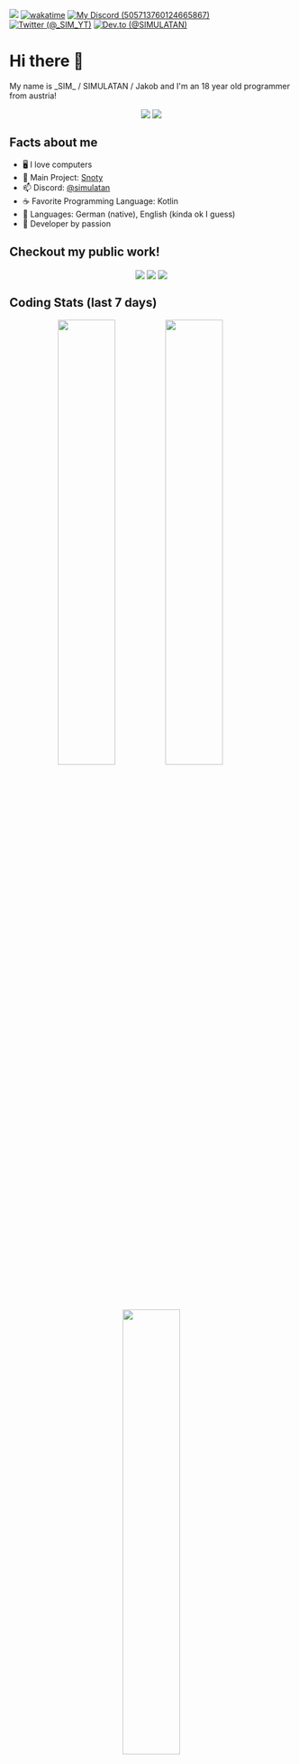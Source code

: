 ![ ](https://komarev.com/ghpvc/?username=SIMULATAN&color=blueviolet)
[![wakatime](https://wakatime.com/badge/user/b632327b-9fb6-469b-8356-bd7b7671e887.svg)](https://wakatime.com/@b632327b-9fb6-469b-8356-bd7b7671e887)
[![My Discord (505713760124665867)](https://img.shields.io/badge/My-Discord-%235865F2.svg)](https://discord.com/users/505713760124665867)
[![Twitter (@\_SIM_YT)](https://img.shields.io/twitter/follow/_sim_yt?logo=twitter&style=flat&color=%231DA1F2)](https://twitter.com/_sim_yt)
[![Dev.to (@SIMULATAN)](https://img.shields.io/badge/dev.to-0A0A0A?style=flat&logo=devdotto&logoColor=white)](https://dev.to/simulatan)

# Hi there 👋
My name is \_SIM\_ / SIMULATAN / Jakob and I'm an 18 year old programmer from austria!

<p align="center">
  <img align="center" src="https://github-readme-stats.vercel.app/api/top-langs?username=SIMULATAN&show_icons=true&theme=dracula&locale=en&layout=compact"/>
  <img align="center" src="https://github-readme-stats.vercel.app/api?username=SIMULATAN&show_icons=true&theme=dracula&count_private=true"/>
</p>

## Facts about me
- 🖥️ I love computers
- 🔭 Main Project: [Snoty](https://github.com/SnotyMe)
- 📫 Discord: [@simulatan](https://discord.com/users/505713760124665867)
- ☕ Favorite Programming Language: Kotlin
- 📙 Languages: German (native), English (kinda ok I guess)
- 🚀 Developer by passion

## Checkout my public work!
<p align="center">
  <a href="https://github.com/SnotyMe/snoty-backend"><img align="center" src="https://github-readme-stats.vercel.app/api/pin/?username=snotyme&repo=snoty-backend&theme=dracula"/></a>
  <a href="https://github.com/SIMULATAN/k8s-ops"><img align="center" src="https://github-readme-stats.vercel.app/api/pin/?username=simulatan&repo=k8s-ops&theme=dracula"/></a>
  <a href="https://github.com/SIMULATAN/meteor-notifications-addon"><img align="center" src="https://github-readme-stats.vercel.app/api/pin/?username=simulatan&repo=meteor-notifications-addon&theme=dracula"/></a>
</p>

## Coding Stats (last 7 days)
<img align="right" width="45%" src="https://github-readme-stats.vercel.app/api/wakatime?username=SIMULATAN&api_domain=wakapi.simulatan.me&layout=compact&langs_count=10&theme=dracula"/>
<p align="center">
  <a href="https://wakatime.com/share/@SIMULATAN/e7744563-cb78-4283-a8c3-ee35d680d8fb.svg" target="blank"><img src="https://wakatime.com/share/@SIMULATAN/973284ab-3803-46df-8022-1264b93097da.svg" width="45%"/></a>
  <a href="https://wakatime.com/share/@SIMULATAN/2665b728-3965-4d16-8126-32de9eb86411.svg" target="blank"><img src="https://wakatime.com/share/@SIMULATAN/2665b728-3965-4d16-8126-32de9eb86411.svg" width="45%"/></a>
</p>

<details>
  <summary>Program & Operating System stats</summary>
  <p>
    <img src="https://wakatime.com/share/@SIMULATAN/aa1a9bcb-6b9b-402f-8cd6-db8928273710.svg" width="49%"/>
    <img src="https://wakatime.com/share/@SIMULATAN/e5b3f07c-dda0-4b44-a2c4-a6d7f751942d.svg" width="49%"/>
  </p>
</details>
